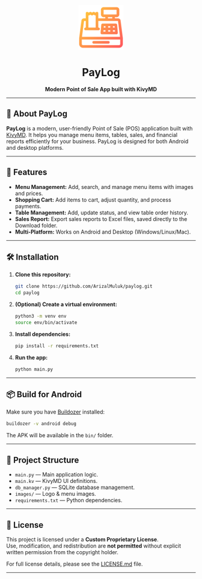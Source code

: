 <p align="center">
  <img src="images/logo.png" alt="PayLog Logo" width="120"/>
</p>

<h1 align="center">PayLog</h1>
<p align="center"><b>Modern Point of Sale App built with KivyMD</b></p>

---

## 📱 About PayLog

**PayLog** is a modern, user-friendly Point of Sale (POS) application built with [KivyMD](https://github.com/kivymd/KivyMD). It helps you manage menu items, tables, sales, and financial reports efficiently for your business. PayLog is designed for both Android and desktop platforms.

---

## 🚀 Features

- **Menu Management:** Add, search, and manage menu items with images and prices.
- **Shopping Cart:** Add items to cart, adjust quantity, and process payments.
- **Table Management:** Add, update status, and view table order history.
- **Sales Report:** Export sales reports to Excel files, saved directly to the Download folder.
- **Multi-Platform:** Works on Android and Desktop (Windows/Linux/Mac).

---

## 🛠️ Installation

1. **Clone this repository:**
   ```sh
   git clone https://github.com/ArizalMuluk/paylog.git
   cd paylog
   ```

2. **(Optional) Create a virtual environment:**
   ```sh
   python3 -m venv env
   source env/bin/activate
   ```

3. **Install dependencies:**
   ```sh
   pip install -r requirements.txt
   ```

4. **Run the app:**
   ```sh
   python main.py
   ```

---

## 📦 Build for Android

Make sure you have [Buildozer](https://github.com/kivy/buildozer) installed:

```sh
buildozer -v android debug
```

The APK will be available in the `bin/` folder.

---

## 📁 Project Structure

- `main.py` — Main application logic.
- `main.kv` — KivyMD UI definitions.
- `db_manager.py` — SQLite database management.
- `images/` — Logo & menu images.
- `requirements.txt` — Python dependencies.

---

## 📃 License

This project is licensed under a **Custom Proprietary License**.  
Use, modification, and redistribution are **not permitted** without explicit written permission from the copyright holder.

For full license details, please see the [LICENSE.md](./LICENSE.md) file.

---